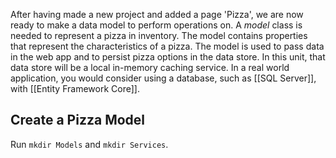 After having made a new project and added a page 'Pizza', we are now ready to make a data model to perform operations on. 
A *model* class is needed to represent a pizza in inventory. The model contains properties that represent the characteristics of a pizza. The model is used to pass data in the web app and to persist pizza options in the data store. In this unit, that data store will be a local in-memory caching service. In a real world application, you would consider using a database, such as [[SQL Server]], with [[Entity Framework Core]]. 

## Create a Pizza Model
Run `mkdir Models` and `mkdir Services`.
